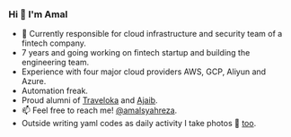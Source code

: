 ### Hi 👋 I'm Amal 

- 🔭 Currently responsible for cloud infrastructure and security team of a fintech company.
- 7 years and going working on fintech startup and building the engineering team.
- Experience with four major cloud providers AWS, GCP, Aliyun and Azure.
- Automation freak.
- Proud alumni of [Traveloka](https://github.com/traveloka) and [Ajaib](https://github.com/ajaibid).
- 📫 Feel free to reach me! [@amalsyahreza](https://twitter.com/amalsyahreza).
- Outside writing yaml codes as daily activity I take photos  📸 [too](https://500px.com/p/srzx?view=photos).